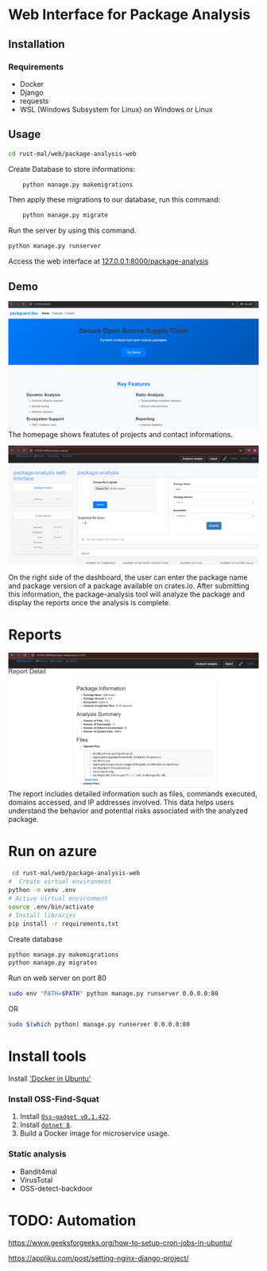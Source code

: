 # Web Interface for Package Analysis

## Installation

### Requirements
- Docker
- Django
- requests
- WSL (Windows Subsystem for Linux) on Windows or Linux

## Usage

```bash
cd rust-mal/web/package-analysis-web
```

Create Database to store informations:

```bash
    python manage.py makemigrations
```

Then apply these migrations to our database, run this command:

```bash
    python manage.py migrate
```

Run the server by using this command. 
```bash
python manage.py runserver
```

Access the web interface at [127.0.0.1:8000/package-analysis](http://127.0.0.1:8000/package-analysis)

## Demo
![home page](images/homepage.png)
The homepage shows featutes of projects and contact informations.

![Dashboard Screenshot](images/dashboard.png)

On the right side of the dashboard, the user can enter the package name and package version of a package available on crates.io. After submitting this information, the package-analysis tool will analyze the package and display the reports once the analysis is complete.



# Reports

![Report Detail](images/report.png)
The report includes detailed information such as files, commands executed, domains accessed, and IP addresses involved. This data helps users understand the behavior and potential risks associated with the analyzed package.

# Run on azure
```bash
 cd rust-mal/web/package-analysis-web
#  Create virtual environment
python -m venv .env
# Active virtual environment
source .env/bin/activate
# Install libraries
pip install -r requirements.txt
```
Create database

```bash
python manage.py makemigrations
python manage.py migrates
```

Run on web server on port 80

```bash
sudo env "PATH=$PATH" python manage.py runserver 0.0.0.0:80
```
OR
```bash
sudo $(which python) manage.py runserver 0.0.0.0:80
```

# Install tools
Install ['Docker in Ubuntu'](https://www.digitalocean.com/community/tutorials/how-to-install-and-use-docker-on-ubuntu-20-04)

### Install OSS-Find-Squat

1. Install [`Oss-gadget v0.1.422`](https://github.com/microsoft/OSSGadget/releases/download/v0.1.422/OSSGadget_linux_0.1.422.tar.gz).
2. Install [`dotnet 8`](https://dotnet.microsoft.com/en-us/download/dotnet/8.0).
3. Build a Docker image for microservice usage.


### Static analysis
- Bandit4mal
- VirusTotal
- OSS-detect-backdoor

# TODO: Automation
https://www.geeksforgeeks.org/how-to-setup-cron-jobs-in-ubuntu/

https://appliku.com/post/setting-nginx-django-project/

